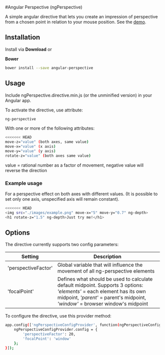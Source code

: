 #Angular Perspective (ngPerspective)

A simple angular directive that lets you create an impression of perspective from a chosen point in relation to your mouse position.
See the [demo](http://www.ngdepth.matuspeciar.com).

## Installation

Install via __Download__ or

__Bower__
```bash
bower install --save angular-perspective
```
## Usage
Include ngPerspective.directive.min.js (or the unminified version) in your Angular app.

To activate the directive, use attribute:
```bash
ng-perspective
```

With one or more of the following attributes:
```bash
<<<<<<< HEAD
move-z="value" (both axes, same value)
move-x="value" (x axis)
move-y="value" (y axis)
rotate-z="value" (both axes same value)
```
value = rational number as a factor of movement, negative value will reverse the direction

### Example usage
For a perspective effect on both axes with different values.
(It is possible to set only one axis, unspecified axis will remain constant).
```bash
<<<<<<< HEAD
<img src="./images/example.png" move-x="5" move-y="0.7" ng-depth>
<h1 rotate-z="1.5" ng-depth>Just try me!</h1>
```

## Options
The directive currently supports two config parameters:

| Setting | Description |
| --- | --- |
| 'perspectiveFactor' | Global variable that will influence the movement of all ng-perspective elements |
| 'focalPoint' | Defines what should be used to calculate default midpoint. Supports 3 options: *'elements'* = each element has its own midpoint, *'parent'* = parent's midpoint, *'window'* = browser window's midpoint|

To configure the directive, use this provider method:
```bash
app.config(['ngPerspectiveConfigProvider', function(ngPerspectiveConfigProvider) {
    ngPerspectiveConfigProvider.config = {
        'perspectiveFactor': 20,
        'focalPoint': 'window'
    };
}]);
```
